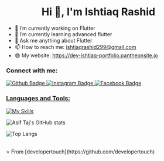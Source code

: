  <h1 align="center">Hi 👋, I'm Ishtiaq Rashid</h1>

- 🔭 I’m currently working on Flutter
- 🌱 I’m currently learning advanced flutter
- 💬 Ask me anything about Flutter 
- 📫 How to reach me: ishtiaqrashid299@gmail.com
- 😄 My website: https://dev-ishtiaq-portfolio.pantheonsite.io

  
### Connect with me:
<div id="badges">
  <a href="https://github.com/developertouch">
    <img src="https://img.shields.io/badge/Github-white?style=for-the-badge&logo=Github&logoColor=black" alt="Github Badge"/>
  </a>

   <a href="https://www.instagram.com/ishtiaq.rashid.79">
    <img src="https://img.shields.io/badge/Instagram-purple?style=for-the-badge&logo=instagram&logoColor=white" alt="Instagram Badge"/>
  </a>
   <a href="https://facebook.com/ishtiaq.rashid.79">
    <img src="https://img.shields.io/badge/Facebook-blue?style=for-the-badge&logo=facebook&logoColor=white" alt="Facebook Badge"/>

</div>

### Languages and Tools:
[![My Skills](https://skillicons.dev/icons?i=flutter,dart,firebase,github,git,html,css,figma,visualstudio,java,androidstudio,xd&perline=5)](https://skillicons.dev)

![Asif Taj's GitHub stats](https://github-readme-stats.vercel.app/api?username=developertouch&show_icons=true&theme=dark)

![Top Langs](https://github-readme-stats.vercel.app/api/top-langs/?username=developertouch&theme=dark)


<br>
⭐️ From [developertouch](https://github.com/developertouch)
